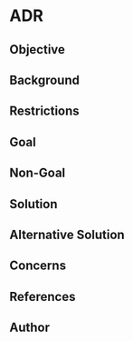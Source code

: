 # ADR

## Objective

## Background

## Restrictions

## Goal

## Non-Goal

## Solution

## Alternative Solution

## Concerns

## References

## Author

